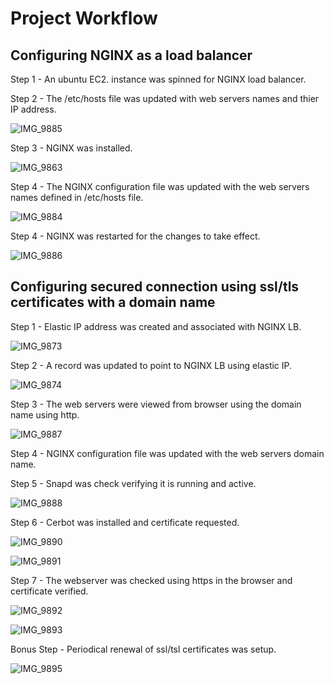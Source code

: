 # Project Workflow

## Configuring NGINX as a load balancer

Step 1 - An ubuntu EC2. instance was spinned for NGINX load balancer. 

Step 2 - The /etc/hosts file was updated with web servers names and thier IP address.

![IMG_9885](https://user-images.githubusercontent.com/93732510/164973227-c6d82704-7892-4628-98fd-5118cdb3863d.jpg)

Step 3 - NGINX was installed.

![IMG_9863](https://user-images.githubusercontent.com/93732510/164973097-7dc193bd-688c-4be2-946e-d9b75af377b8.jpg)

Step 4 - The NGINX configuration file was updated with the web servers names defined in /etc/hosts file.

![IMG_9884](https://user-images.githubusercontent.com/93732510/164973506-3b919d47-c4be-4c8c-ad51-6124aadc96fb.jpg)

Step 4 - NGINX was restarted for the changes to take effect. 

![IMG_9886](https://user-images.githubusercontent.com/93732510/164973596-de41dac4-0d8f-419b-982f-ba57e3b63ab4.jpg)

## Configuring secured connection using ssl/tls certificates with a domain name

Step 1 - Elastic IP address was created and associated with NGINX LB.

![IMG_9873](https://user-images.githubusercontent.com/93732510/164973788-83b48600-da6b-4c9d-b6e6-8b63f7a5b944.jpg)

Step 2 - A record was updated to point to NGINX LB using elastic IP.

![IMG_9874](https://user-images.githubusercontent.com/93732510/164973825-5280211d-dc2a-4a42-b414-3e627abbfd3d.jpg)

Step 3 - The web servers were viewed from browser using the domain name using http.

![IMG_9887](https://user-images.githubusercontent.com/93732510/164973976-3c58c561-ad5c-4e1f-9981-245f520d081f.jpg)

Step 4 - NGINX configuration file was updated with the web servers domain name.

Step 5 - Snapd was check verifying it is running and active.

![IMG_9888](https://user-images.githubusercontent.com/93732510/164974129-0746233c-884b-41ab-ad63-5557a89b770e.jpg)

Step 6 - Cerbot was installed and certificate requested.

![IMG_9890](https://user-images.githubusercontent.com/93732510/164974221-0bbd9355-9bf0-42f5-8a69-2bc5b16b8e6f.jpg)

![IMG_9891](https://user-images.githubusercontent.com/93732510/164974240-1f11da5c-bdb1-475d-88f1-e52feb5bdd8f.jpg)

Step 7 - The webserver was checked using https in the browser and certificate verified.

![IMG_9892](https://user-images.githubusercontent.com/93732510/164974308-19767a8b-be5b-412e-bbd1-befe2dd68b11.jpg)

![IMG_9893](https://user-images.githubusercontent.com/93732510/164974367-91012f1e-4cde-4079-a309-1ede652bd581.jpg)

Bonus Step - Periodical renewal of ssl/tsl certificates was setup.

![IMG_9895](https://user-images.githubusercontent.com/93732510/164974456-e91b6cb9-2210-4ae6-8124-bf134b699542.jpg)
